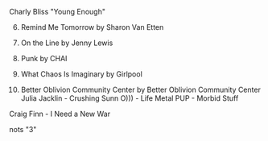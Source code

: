 Charly Bliss "Young Enough"

6. Remind Me Tomorrow by Sharon Van Etten

5. On the Line by Jenny Lewis
10. Punk by CHAI
13. What Chaos Is Imaginary by Girlpool
14. Better Oblivion Community Center by Better Oblivion Community Center
Julia Jacklin - Crushing
Sunn O))) - Life Metal
PUP - Morbid Stuff

Craig Finn - I Need a New War

nots "3"
